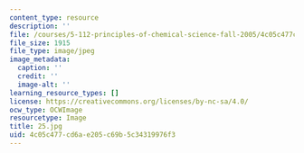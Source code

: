 ```yaml
---
content_type: resource
description: ''
file: /courses/5-112-principles-of-chemical-science-fall-2005/4c05c477cd6ae205c69b5c34319976f3_25.jpg
file_size: 1915
file_type: image/jpeg
image_metadata:
  caption: ''
  credit: ''
  image-alt: ''
learning_resource_types: []
license: https://creativecommons.org/licenses/by-nc-sa/4.0/
ocw_type: OCWImage
resourcetype: Image
title: 25.jpg
uid: 4c05c477-cd6a-e205-c69b-5c34319976f3
---
```

